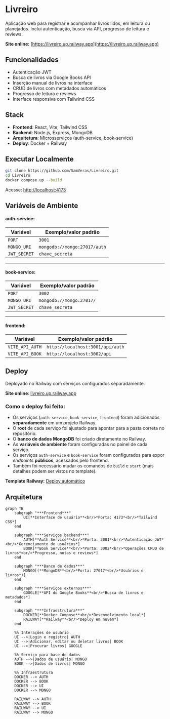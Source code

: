 # Livreiro

Aplicação web para registrar e acompanhar livros lidos, em leitura ou planejados. Inclui autenticação, busca via API, progresso de leitura e reviews.

**Site online:** [https://livreiro.up.railway.app](https://livreiro.up.railway.app)

## Funcionalidades

- Autenticação JWT
- Busca de livros via Google Books API
- Inserção manual de livros na interface
- CRUD de livros com metadados automáticos
- Progresso de leitura e reviews
- Interface responsiva com Tailwind CSS

## Stack

- **Frontend**: React, Vite, Tailwind CSS
- **Backend**: Node.js, Express, MongoDB
- **Arquitetura**: Microsserviços (auth-service, book-service)
- **Deploy**: Docker + Railway

## Executar Localmente

```bash
git clone https://github.com/SamVeras/Livreiro.git
cd Livreiro
docker compose up --build
```

Acesse: [http://localhost:4173](http://localhost:4173)

## Variáveis de Ambiente

#### auth-service:

| Variável     | Exemplo/valor padrão         |
| ------------ | ---------------------------- |
| `PORT`       | `3001`                       |
| `MONGO_URI`  | `mongodb://mongo:27017/auth` |
| `JWT_SECRET` | `chave_secreta`              |

---

#### book-service:

| Variável     | Exemplo/valor padrão     |
| ------------ | ------------------------ |
| `PORT`       | `3002`                   |
| `MONGO_URI`  | `mongodb://mongo:27017/` |
| `JWT_SECRET` | `chave_secreta`          |

---

#### frontend:

| Variável        | Exemplo/valor padrão             |
| --------------- | -------------------------------- |
| `VITE_API_AUTH` | `http://localhost:3001/api/auth` |
| `VITE_API_BOOK` | `http://localhost:3002/api`      |

## Deploy

Deployado no Railway com serviços configurados separadamente.

**Site online**: [livreiro.up.railway.app](https://livreiro.up.railway.app)

### Como o deploy foi feito:

- Os serviços (`auth-service`, `book-service`, `frontend`) foram adicionados **separadamente** em um projeto Railway.
- O **root** de cada serviço foi ajustado para apontar para a pasta correta no repositório.
- O **banco de dados MongoDB** foi criado diretamente no Railway.
- As **variáveis de ambiente** foram configuradas no painel de cada serviço.
- Os serviços `auth-service` e `book-service` foram configurados para expor _endpoints_ **públicos**, acessados pelo frontend.
- Também foi necessário mudar os comandos de `build` e `start` (mais detalhes podem ser vistos no template).

**Template Railway:** [Deploy automático](https://railway.com/deploy/ZdwvCQ?referralCode=BNYRM2)

## Arquitetura

```mermaid
graph TB
    subgraph "***Frontend***"
        UI[**Interface de usuário**<br/>*Porta: 4173*<br/>*Tailwind CSS*]
    end

    subgraph "***Serviços backend***"
        AUTH[**Auth Service**<br/>*Porta: 3001*<br/>*Autenticação JWT*<br/>*Gerenciamento de usuários*]
        BOOK[**Book Service**<br/>*Porta: 3002*<br/>*Operações CRUD de livros*<br/>*Progresso, notas e reviews*]
    end

    subgraph "***Banco de dados***"
        MONGO[(**MongoDB**<br/>*Porta: 27017*<br/>*Usuários e livros*)]
    end

    subgraph "***Serviços externos***"
        GOOGLE[**API do Google Books**<br/>*Busca de livros e metadados*]
    end

    subgraph "***Infraestrutura***"
        DOCKER[**Docker Compose**<br/>*Desenvolvimento local*]
        RAILWAY[**Railway**<br/>*Deploy em nuvem*]
    end

    %% Interações de usuário
    UI -->|Login e registro| AUTH
    UI -->|Adicionar, editar ou deletar livros| BOOK
    UI -->|Procurar livros| GOOGLE

    %% Serviço para base de dados
    AUTH -->|Dados de usuário| MONGO
    BOOK -->|Dados de livros| MONGO

    %% Infraestrutura
    DOCKER --> AUTH
    DOCKER --> BOOK
    DOCKER --> UI
    DOCKER --> MONGO

    RAILWAY --> AUTH
    RAILWAY --> BOOK
    RAILWAY --> UI
    RAILWAY --> MONGO
```

